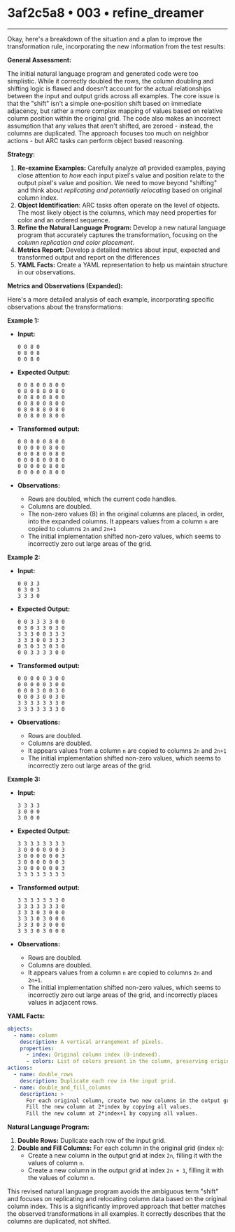 # 3af2c5a8 • 003 • refine_dreamer

---
Okay, here's a breakdown of the situation and a plan to improve the transformation rule, incorporating the new information from the test results:

**General Assessment:**

The initial natural language program and generated code were too simplistic. While it correctly doubled the rows, the column doubling and shifting logic is flawed and doesn't account for the actual relationships between the input and output grids across all examples.  The core issue is that the "shift" isn't a simple one-position shift based on immediate adjacency, but rather a more complex mapping of values based on relative column position within the original grid. The code also makes an incorrect assumption that any values that aren't shifted, are zeroed - instead, the columns are duplicated. The approach focuses too much on neighbor actions - but ARC tasks can perform object based reasoning.

**Strategy:**

1.  **Re-examine Examples:** Carefully analyze *all* provided examples, paying close attention to *how* each input pixel's value and position relate to the output pixel's value and position.  We need to move beyond "shifting" and think about *replicating and potentially relocating* based on original column index.
2.  **Object Identification**: ARC tasks often operate on the level of objects.
    The most likely object is the columns, which may need properties for color
    and an ordered sequence.
3.  **Refine the Natural Language Program:** Develop a new natural language program that accurately captures the transformation, focusing on the *column replication and color placement*.
4.  **Metrics Report:** Develop a detailed metrics about input, expected and transformed output and report on the differences
5. **YAML Facts:** Create a YAML representation to help us maintain structure in our observations.

**Metrics and Observations (Expanded):**

Here's a more detailed analysis of each example, incorporating specific observations about the transformations:

**Example 1:**

*   **Input:**
    ```
    0 0 8 0
    0 8 0 8
    0 0 8 0
    ```
*   **Expected Output:**
    ```
    0 0 8 0 0 8 0 0
    0 8 0 8 8 0 8 0
    0 0 8 0 0 8 0 0
    0 0 8 0 0 8 0 0
    0 8 0 8 8 0 8 0
    0 0 8 0 0 8 0 0
    ```
* **Transformed output:**
    ```
    0 0 0 0 0 8 0 0
    0 0 0 0 0 8 0 0
    0 0 0 8 0 0 8 0
    0 0 0 8 0 0 8 0
    0 0 0 0 0 8 0 0
    0 0 0 0 0 8 0 0
    ```

*   **Observations:**
    *   Rows are doubled, which the current code handles.
    *   Columns are doubled.
    *   The non-zero values (8) in the original columns are placed, in order,
        into the expanded columns. It appears values from a column `n` are copied
        to columns `2n` and `2n+1`
    * The initial implementation shifted non-zero values, which seems to
      incorrectly zero out large areas of the grid.

**Example 2:**

*   **Input:**
    ```
    0 0 3 3
    0 3 0 3
    3 3 3 0
    ```
*   **Expected Output:**
    ```
    0 0 3 3 3 3 0 0
    0 3 0 3 3 0 3 0
    3 3 3 0 0 3 3 3
    3 3 3 0 0 3 3 3
    0 3 0 3 3 0 3 0
    0 0 3 3 3 3 0 0
    ```
* **Transformed output:**
    ```
    0 0 0 0 0 3 0 0
    0 0 0 0 0 3 0 0
    0 0 0 3 0 0 3 0
    0 0 0 3 0 0 3 0
    3 3 3 3 3 3 3 0
    3 3 3 3 3 3 3 0
    ```

*   **Observations:**
    *   Rows are doubled.
    *   Columns are doubled.
    *    It appears values from a column `n` are copied to columns `2n` and
        `2n+1`
    * The initial implementation shifted non-zero values, which seems to
      incorrectly zero out large areas of the grid.

**Example 3:**

*   **Input:**
    ```
    3 3 3 3
    3 0 0 0
    3 0 0 0
    ```
*   **Expected Output:**
    ```
    3 3 3 3 3 3 3 3
    3 0 0 0 0 0 0 3
    3 0 0 0 0 0 0 3
    3 0 0 0 0 0 0 3
    3 0 0 0 0 0 0 3
    3 3 3 3 3 3 3 3
    ```
* **Transformed output:**
    ```
    3 3 3 3 3 3 3 0
    3 3 3 3 3 3 3 0
    3 3 3 0 3 0 0 0
    3 3 3 0 3 0 0 0
    3 3 3 0 3 0 0 0
    3 3 3 0 3 0 0 0
    ```

*   **Observations:**
    *   Rows are doubled.
    *   Columns are doubled.
    *   It appears values from a column `n` are copied to columns `2n` and
        `2n+1`.
    * The initial implementation shifted non-zero values, which seems to
      incorrectly zero out large areas of the grid, and incorrectly places values
      in adjacent rows.

**YAML Facts:**

```yaml
objects:
  - name: column
    description: A vertical arrangement of pixels.
    properties:
      - index: Original column index (0-indexed).
      - colors: List of colors present in the column, preserving original order.
actions:
  - name: double_rows
    description: Duplicate each row in the input grid.
  - name: double_and_fill_columns
    description: >
      For each original column, create two new columns in the output grid.
      Fill the new column at 2*index by copying all values.
      Fill the new column at 2*index+1 by copying all values.
```

**Natural Language Program:**

1.  **Double Rows:** Duplicate each row of the input grid.
2.  **Double and Fill Columns:** For each column in the original grid (index `n`):
    - Create a new column in the output grid at index `2n`, filling it with the values of column `n`.
    - Create a new column in the output grid at index `2n + 1`, filling it with the values of column `n`.

This revised natural language program avoids the ambiguous term "shift" and focuses on replicating and relocating column data based on the original column index. This is a significantly improved approach that better matches the observed transformations in all examples. It correctly describes that the columns are duplicated, not shifted.

